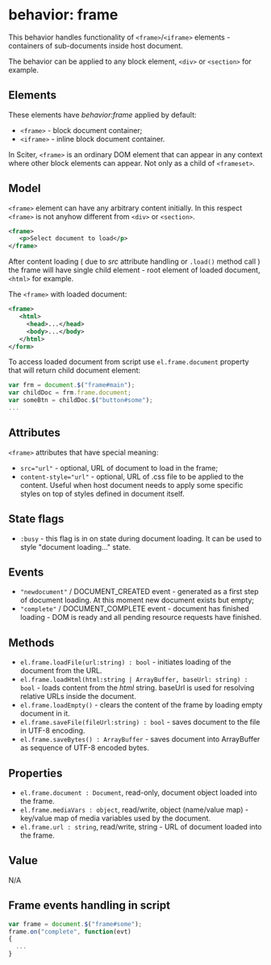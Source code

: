 # behavior: frame

This behavior handles functionality of `<frame>`/`<iframe>` elements - containers of sub-documents inside host document.

The behavior can be applied to any block element, `<div>` or `<section>` for example.

## Elements

These elements have *behavior:frame* applied by default:

* `<frame>` - block document container;
* `<iframe>` - inline block document container.

In Sciter, `<frame>` is an ordinary DOM element that can appear in any context where other block elements can appear. Not only as a child of `<frameset>`.

## Model

`<frame>` element can have any arbitrary content initially. In this respect `<frame>` is not anyhow different from `<div>` or `<section>`.

```XML
<frame>
   <p>Select document to load</p> 
</frame>
```

After content loading ( due to *src* attribute handling or `.load()` method call ) the frame will have single child element - root element of loaded document, `<html>` for example.

The `<frame>` with loaded document:

```XML
<frame>
   <html>
     <head>...</head>  
     <body>...</body>  
   </html>
</form>
```

To access loaded document from script use `el.frame.document` property that will return child document element:

```JavaScript
var frm = document.$("frame#main");
var childDoc = frm.frame.document;
var someBtn = childDoc.$("button#some");
...

```

## Attributes

`<frame>` attributes that have special meaning:

* `src="url"` \- optional, URL of document to load in the frame;
* `content-style="url"` \- optional, URL of .css file to be applied to the content. Useful when host document needs to apply some specific styles on top of styles defined in document itself.

## State flags

* `:busy` \- this flag is in on state during document loading. It can be used to style "document loading..." state.

## Events

* `"newdocument"` / DOCUMENT\_CREATED event - generated as a first step of document loading. At this moment new document exists but empty;
* `"complete"` / DOCUMENT\_COMPLETE event - document has finished loading - DOM is ready and all pending resource requests have finished.

## Methods

* `el.frame.loadFile(url:string) : bool` - initiates loading of the document from the URL.
* `el.frame.loadHtml(html:string | ArrayBuffer, baseUrl: string) : bool` - loads content from the *html* string. baseUrl is used for resolving relative URLs inside the document.
* `el.frame.loadEmpty()` - clears the content of the frame by loading empty document in it.
* `el.frame.saveFile(fileUrl:string) : bool` - saves document to the file in UTF-8 encoding.
* `el.frame.saveBytes() : ArrayBuffer` - saves document into ArrayBuffer as sequence of UTF-8 encoded bytes.

## Properties

* `el.frame.document : Document`, read-only, document object loaded into the frame.
* `el.frame.mediaVars : object`, read/write, object (name/value map) - key/value map of media variables used by the document.
* `el.frame.url : string`, read/write, string - URL of document loaded into the frame.

## Value

N/A

## Frame events handling in script

```JavaScript
var frame = document.$("frame#some");
frame.on("complete", function(evt)
{
  ...
}
```